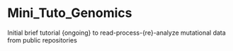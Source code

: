 # Mini_Tuto_Genomics
Initial brief tutorial {ongoing} to read-process-{re}-analyze mutational data from public repositories
